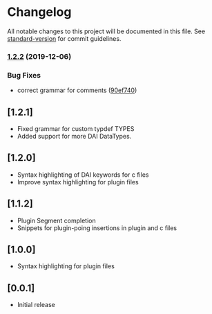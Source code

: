 # Changelog

All notable changes to this project will be documented in this file. See [standard-version](https://github.com/conventional-changelog/standard-version) for commit guidelines.

### [1.2.2](https://github.com/vivekvjn/dai-plugin/compare/v1.2.1...v1.2.2) (2019-12-06)


### Bug Fixes

* correct grammar for comments ([90ef740](https://github.com/vivekvjn/dai-plugin/commit/90ef740cab9010d0d7504abee337380e400f1b38))

## [1.2.1]

- Fixed grammar for custom typdef TYPES
- Added support for more DAI DataTypes.

## [1.2.0]

- Syntax highlighting of DAI keywords for c files
- Improve syntax highlighting for plugin files

## [1.1.2]

- Plugin Segment completion
- Snippets for plugin-poing insertions in plugin and c files

## [1.0.0]

- Syntax highlighting for plugin files

## [0.0.1]

- Initial release

